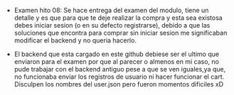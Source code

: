 - Examen hito 08: Se hace entrega del examen del modulo, tiene un detalle y es que para que te deje realizar la compra y esta sea existosa debes iniciar sesion (o en su defecto registrarse), debido a que las soluciones que encontra para comprar sin iniciar sesion me significaban modificar el backend y no queria hacerlo.

- El backend que esta cargado en este github debiese ser el ultimo que enviaron para el examen por que al parecer o almenos en mi caso, no pude trabajar con el backend antiguo pese a que se ven iguales,ya que, no funcionaba enviar los registros de usuario ni hacer funcionar el cart. 
Disculpen los nombres del user.json pero fueron momentos dificiles xD
